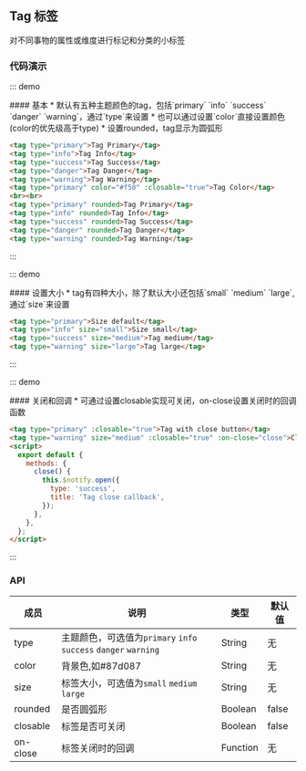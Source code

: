 ## Tag 标签

对不同事物的属性或维度进行标记和分类的小标签

### 代码演示

::: demo
<summary>
  #### 基本
  * 默认有五种主题颜色的tag，包括`primary` `info` `success` `danger` `warning`，通过`type`来设置
  * 也可以通过设置`color`直接设置颜色(color的优先级高于type)
  * 设置rounded，tag显示为圆弧形
</summary>

```html
<tag type="primary">Tag Primary</tag>
<tag type="info">Tag Info</tag>
<tag type="success">Tag Success</tag>
<tag type="danger">Tag Danger</tag>
<tag type="warning">Tag Warning</tag>
<tag type="primary" color="#f50" :closable="true">Tag Color</tag>
<br><br>
<tag type="primary" rounded>Tag Primary</tag>
<tag type="info" rounded>Tag Info</tag>
<tag type="success" rounded>Tag Success</tag>
<tag type="danger" rounded>Tag Danger</tag>
<tag type="warning" rounded>Tag Warning</tag>
```
:::

::: demo
<summary>
  #### 设置大小
  * tag有四种大小，除了默认大小还包括`small` `medium` `large`,通过`size`来设置
</summary>

```html
<tag type="primary">Size default</tag>
<tag type="info" size="small">Size small</tag>
<tag type="success" size="medium">Tag medium</tag>
<tag type="warning" size="large">Tag large</tag>
```
:::

::: demo
<summary>
  #### 关闭和回调
  * 可通过设置closable实现可关闭，on-close设置关闭时的回调函数
</summary>

```html
<tag type="primary" :closable="true">Tag with close button</tag>
<tag type="warning" size="medium" :closable="true" :on-close="close">Close with callback</tag>
<script>
  export default {
    methods: {
      close() {
        this.$notify.open({
          type: 'success',
          title: 'Tag close callback',
        });
      },
    },
  };
</script>
```
:::


### API

| 成员        | 说明           | 类型               | 默认值       |
|------------|----------------|--------------------|--------------|
| type    | 主题颜色，可选值为`primary` `info` `success` `danger` `warning`   | String | 无    |
| color | 背景色,如#87d087 | String | 无 |
| size | 标签大小，可选值为`small` `medium` `large` | String | 无 |
| rounded | 是否圆弧形 | Boolean | false   |
| closable | 标签是否可关闭  | Boolean | false   |
| on-close | 标签关闭时的回调  | Function | 无   |

<script>
  export default {
    methods: {
      close() {
        this.$notify.open({
          type: 'success',
          title: 'Tag close callback',
        });
      },
    },
  };
</script>

